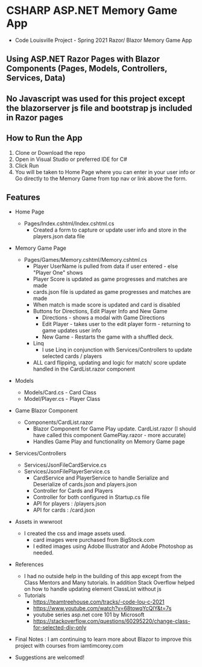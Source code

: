 
# CSHARP ASP.NET Memory Game App 
* Code Louisville Project - Spring 2021 Razor/ Blazor Memory Game App

## Using ASP.NET Razor Pages with Blazor Components (Pages, Models, Controllers, Services, Data)

## No Javascript was used for this project except the blazorserver js file and bootstrap js included in Razor pages

## How to Run the App
1. Clone or Download the repo
2. Open in Visual Studio or preferred IDE for C#
3. Click Run
4. You will be taken to Home Page where you can enter in your user info or Go directly to the Memory Game from top nav or link above the form. 

## Features

* Home Page
    * Pages/Index.cshtml/Index.cshtml.cs
        * Created a form to capture or update user info and store in the players.json data file

* Memory Game Page
    * Pages/Games/Memory.cshtml/Memory.cshtml.cs
        * Player UserName is pulled from data if user entered - else "Player One" shows
        * Player Score is updated as game progresses and matches are made
        * cards.json file is updated as game progresses and matches are made 
        * When match is made score is updated and card is disabled
        * Buttons for Directions, Edit Player Info and New Game
            * Directions - shows a modal with Game Directions
            * Edit Player - takes user to the edit player form - returning to game updates user info
            * New Game - Restarts the game with a shuffled deck. 
        * Linq 
            * I use Linq in conjunction with Services/Controllers to update selected cards / players
        * ALL card flipping, updating and logic for match/ score update handled in the CardList.razor component

* Models
    * Models/Card.cs - Card Class
    * Model/Player.cs - Player Class

* Game Blazor Component
    * Components/CardList.razor
        * Blazor Component for Game Play update. CardList.razor (I should have called this component GamePlay.razor - more accurate)
        * Handles Game Play and functionality on Memory Game page

* Services/Controllers 
    * Services/JsonFileCardService.cs
    * Services/JsonFilePlayerService.cs
        * CardService and PlayerService to handle Serialize and Deserialize of cards.json and players.json
        * Controller for Cards and Players
        * Controller for both configured in Startup.cs file
        * API for players : /players.json
        * API for cards : /card.json

* Assets in wwwroot
    * I created the css and image assets used. 
        * card images were purchased from BigStock.com 
        * I edited images using Adobe Illustrator and Adobe Photoshop as needed. 

* References 
    * I had no outside help in the building of this app except from the Class Mentors and Many tutorials. In addition Stack Overflow helped on how to handle updating element ClassList without js
    * Tutorials
        * https://teamtreehouse.com/tracks/-code-lou-c-2021
        * https://www.youtube.com/watch?v=68towqYcQlY&t=7s
        * youtube series asp.net core 101 by Microsoft
        * https://stackoverflow.com/questions/60295220/change-class-for-selected-div-only

* Final Notes : I am continuing to learn more about Blazor to improve this project with courses from iamtimcorey.com 

* Suggestions are welcomed! 